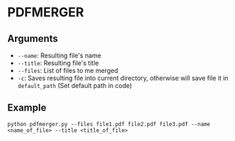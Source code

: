 # PDFMERGER

## Arguments
* `--name`: Resulting file's name
* `--title`: Resulting file's title
* `--files`: List of files to me merged
* `-c`: Saves resulting file into current directory, otherwise will save file it in `default_path` (Set default path in code)

## Example
`python pdfmerger.py --files file1.pdf file2.pdf file3.pdf --name <name_of_file> --title <title_of_file>`